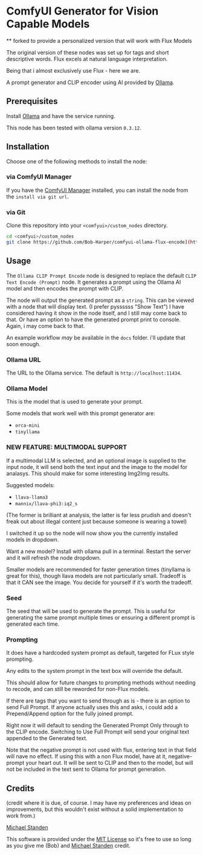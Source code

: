 # ComfyUI Generator for Vision Capable Models

** forked to provide a personalized version that will work with Flux Models

The original version of these nodes was set up for tags and short descriptive words.  Flux excels at natural language interpretation.

Being that i almost exclusively use Flux - here we are.

A prompt generator and CLIP encoder using AI provided by [Ollama](https://ollama.com).

## Prerequisites

Install [Ollama](https://ollama.com) and have the service running.

This node has been tested with ollama version `0.3.12`.

## Installation

Choose one of the following methods to install the node:

### via ComfyUI Manager

If you have the [ComfyUI Manager](https://github.com/ltdrdata/ComfyUI-Manager) installed, you can install the node from the `install via git url`.

### via Git

Clone this repository into your `<comfyui>/custom_nodes` directory.

```sh
cd <comfyui>/custom_nodes
git clone https://github.com/Bob-Harper/comfyui-ollama-flux-encode](https://github.com/Bob-Harper/comfyui-ollama-flux-encode)
```

## Usage

The `Ollama CLIP Prompt Encode` node is designed to replace the default `CLIP Text Encode (Prompt)` node. It generates a prompt using the Ollama AI model and then encodes the prompt with CLIP.

The node will output the generated prompt as a `string`. This can be viewed with a node that will display text.  (I prefer pyssssss "Show Text")  I have considered having it show in the node itself, and I still may come back to that.  Or have an option to have the generated prompt print to console.  Again, i may come back to that.

An example workflow *may* be available in the `docs` folder.  i'll update that soon enough.

### Ollama URL

The URL to the Ollama service. The default is `http://localhost:11434`.

### Ollama Model

This is the model that is used to generate your prompt.

Some models that work well with this prompt generator are:

- `orca-mini`
- `tinyllama`

### NEW FEATURE: MULTIMODAL SUPPORT

If a multimodal LLM is selected, and an optional image is supplied to the input node, it will send both the text input and the image to the model for analasys.  This should make for some interesting Img2Img results.  

Suggested models:

- `llava-llama3`
- `mannix/llava-phi3:iq2_s `

(The former is brilliant at analysis, the latter is far less prudish and doesn't freak out about illegal content just because someone is wearing a towel)

I switched it up so the node will now show you the currently installed models in dropdown.  

Want a new model?  Install with ollama pull in a terminal. Restart the server and it will refresh the node dropdown. 

Smaller models are recommended for faster generation times (tinyllama is great for this), though llava models are not particularly small.  Tradeoff is that it CAN see the image.  You decide for yourself if it's worth the tradeoff.

### Seed

The seed that will be used to generate the prompt. This is useful for generating the same prompt multiple times or ensuring a different prompt is generated each time.

### Prompting

It does have a hardcoded system prompt as default, targeted for FLux style prompting.  

Any edits to the system prompt in the text box will override the default.

This should allow for future changes to prompting methods without needing to recode, and can still be reworded for non-Flux models.

If there are tags that you want to send through as is - there is an option to send Full Prompt.  If anyone actually uses this and asks, i could add a Prepend/Append option for the fully joined prompt.

Right now it will default to sending the Generated Prompt Only through to the CLIP encode.  Switching to Use Full Prompt will send your original text appended to the Generated text.

Note that the negative prompt is not used with flux, entering text in that field will nave no effect.  If using this with a non Flux model, have at it, negative-prompt your heart out.  It will be sent to CLIP and then to the model, but will not be included in the text sent to Ollama for prompt generation.

## Credits

(credit where it is due, of course.  I may have my preferences and ideas on improvements, but this wouldn't exist without a solid implementation to work from.)

[Michael Standen](https://michael.standen.link)

This software is provided under the [MIT License](https://tldrlegal.com/license/mit-license) so it's free to use so long as you give me (Bob) and [Michael Standen](https://michael.standen.link) credit.
